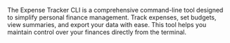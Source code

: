 
The Expense Tracker CLI is a comprehensive command-line tool designed to simplify personal finance management. Track expenses, set budgets, view summaries, and export your data with ease. This tool helps you maintain control over your finances directly from the terminal.

